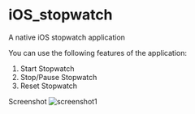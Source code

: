 # iOS_stopwatch
A native iOS stopwatch application

You can use the following features of the application:
1) Start Stopwatch 
2) Stop/Pause Stopwatch
3) Reset Stopwatch

Screenshot
<img style={width:300px} src="http://drive.google.com/uc?export=view&id=1-hoVaoHdtAyK_jcQg8r16_RgZGnn9BMV" alt="screenshot1">
